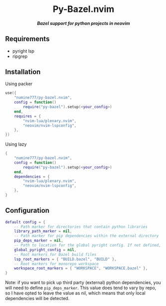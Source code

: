 <div align="center">

# Py-Bazel.nvim
##### Bazel support for python projects in neovim

<div align="left">

## Requirements
* pyright lsp
* ripgrep

## Installation
Using packer
```lua
use({
    "numine777/py-bazel.nvim",
    config = function()
        require("py-bazel").setup(<your_config>)
    end,
    requires = {
        "nvim-lua/plenary.nvim",
        "neovim/nvim-lspconfig",
    },
})
```

Using lazy
```lua
{
    "numine777/py-bazel.nvim",
    config = function()
        require("py-bazel").setup(<your_config>)
    end,
    dependencies = {
        "nvim-lua/plenary.nvim",
        "neovim/nvim-lspconfig",
    },
}
```
## Configuration
```lua
default config = {
    -- Path marker for directories that contain python libraries
    library_path_marker = nil,
    -- Path marker for pip dependencies within the external directory
    pip_deps_marker = nil,
    -- Path to location for the global pyright config. If not defined, local configs will be used
    global_pyright_config = nil,
    -- Root markers for Bazel build files
    lsp_root_markers = { "BUILD.bazel", "BUILD" },
    -- Root markers for monorepo workspace
    workspace_root_markers = { "WORKSPACE", "WORKSPACE.bazel" },
}
```
Note: if you want to pick up third party (external) python dependencies, you will need
to define `pip_deps_marker`.  This value does tend to vary by repo, so I have opted to
leave the value as nil, which means that only local dependencies will be detected.
